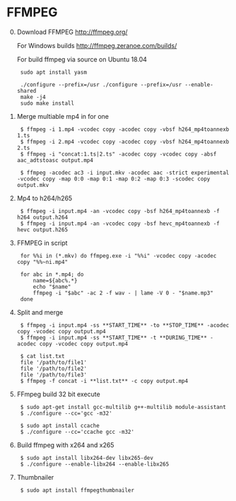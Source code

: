 FFMPEG
====================================

0. Download FFMPEG
    http://ffmpeg.org/

    For Windows builds
    http://ffmpeg.zeranoe.com/builds/

    For build ffmpeg via source on Ubuntu 18.04

        sudo apt install yasm

        ./configure --prefix=/usr ./configure --prefix=/usr --enable-shared
        make -j4
        sudo make install

1. Merge multiable mp4 in for one

        $ ffmpeg -i 1.mp4 -vcodec copy -acodec copy -vbsf h264_mp4toannexb 1.ts
        $ ffmpeg -i 2.mp4 -vcodec copy -acodec copy -vbsf h264_mp4toannexb 2.ts
        $ ffmpeg -i "concat:1.ts|2.ts" -acodec copy -vcodec copy -absf aac_adtstoasc output.mp4

        $ ffmpeg -acodec ac3 -i input.mkv -acodec aac -strict experimental -vcodec copy -map 0:0 -map 0:1 -map 0:2 -map 0:3 -scodec copy output.mkv

2. Mp4 to h264/h265

        $ ffmpeg -i input.mp4 -an -vcodec copy -bsf h264_mp4toannexb -f h264 output.h264
        $ ffmpeg -i input.mp4 -an -vcodec copy -bsf hevc_mp4toannexb -f hevc output.h265

3. FFMPEG in script

        for %%i in (*.mkv) do ffmpeg.exe -i "%%i" -vcodec copy -acodec copy "%%~ni.mp4"

        for abc in *.mp4; do
            name=${abc%.*}
            echo "$name"
            ffmpeg -i "$abc" -ac 2 -f wav - | lame -V 0 - "$name.mp3"
        done

4. Split and merge

        $ ffmpeg -i input.mp4 -ss **START_TIME** -to **STOP_TIME** -acodec copy -vcodec copy output.mp4
        $ ffmpeg -i input.mp4 -ss **START_TIME** -t **DURING_TIME** -acodec copy -vcodec copy output.mp4

        $ cat list.txt
        file '/path/to/file1'
        file '/path/to/file2'
        file '/path/to/file3'
        $ ffmpeg -f concat -i **list.txt** -c copy output.mp4

5. FFmpeg build 32 bit execute

        $ sudo apt-get install gcc-multilib g++-multilib module-assistant
        $ ./configure --cc='gcc -m32'

        $ sudo apt install ccache
        $ ./configure --cc='ccache gcc -m32'

6. Build ffmpeg with x264 and x265

        $ sudo apt install libx264-dev libx265-dev
        $ ./configure --enable-libx264 --enable-libx265

7. Thumbnailer

        $ sudo apt install ffmpegthumbnailer
